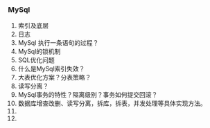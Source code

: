 ### MySql
1. 索引及底层
2. 日志
3. MySql 执行一条语句的过程？
4. MySql的锁机制
5. SQL优化问题
6. 什么是MySql索引失效？
7. 大表优化方案？分表策略？
8. 读写分离？
9. MySql事务的特性？隔离级别？事务如何提交回滚？
10. 数据库增查改删、读写分离，拆库，拆表，并发处理等具体实现方法。
11. 
12.